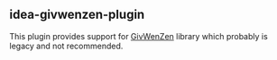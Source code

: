 idea-givwenzen-plugin
---------------------

This plugin provides support for [GivWenZen][1] library which probably is legacy and not recommended.

[1]:  https://github.com/weswilliams/GivWenZen